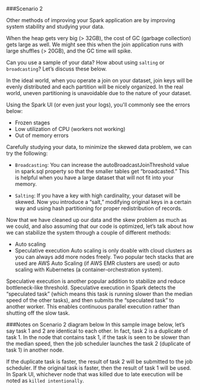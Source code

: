 ###Scenario 2

Other methods of improving your Spark application are by improving system stability and studying your data.

When the heap gets very big (> 32GB), the cost of GC (garbage collection) gets large as well. We might see this when the join application runs with large shuffles (> 20GB), and the GC time will spike.

Can you use a sample of your data? How about using ```salting``` or ```broadcasting```? Let’s discuss these below.

In the ideal world, when you operate a join on your dataset, join keys will be evenly distributed and each partition will be nicely organized. In the real world, uneven partitioning is unavoidable due to the nature of your dataset.

Using the Spark UI (or even just your logs), you'll commonly see the errors below:

* Frozen stages
* Low utilization of CPU (workers not working)
* Out of memory errors

Carefully studying your data, to minimize the skewed data problem, we can try the following:

* ```Broadcasting```: You can increase the autoBroadcastJoinThreshold value in spark.sql property so that the smaller tables get “broadcasted.” This is helpful when you have a large dataset that will not fit into your memory.

* ```Salting```: If you have a key with high cardinality, your dataset will be skewed. Now you introduce a “salt,” modifying original keys in a certain way and using hash partitioning for proper redistribution of records.

Now that we have cleaned up our data and the skew problem as much as we could, and also assuming that our code is optimized, let’s talk about how we can stabilize the system through a couple of different methods:

* Auto scaling
* Speculative execution
Auto scaling is only doable with cloud clusters as you can always add more nodes freely. Two popular tech stacks that are used are AWS Auto Scaling (if AWS EMR clusters are used) or auto scaling with Kubernetes (a container-orchestration system).

Speculative execution is another popular addition to stabilize and reduce bottleneck-like threshold. Speculative execution in Spark detects the “speculated task” (which means this task is running slower than the median speed of the other tasks), and then submits the “speculated task” to another worker. This enables continuous parallel execution rather than shutting off the slow task.

###Notes on Scenario 2 diagram below
In this sample image below, let’s say task 1 and 2 are identical to each other. In fact, task 2 is a duplicate of task 1. In the node that contains task 1, if the task is seen to be slower than the median speed, then the job scheduler launches the task 2 (duplicate of task 1) in another node.

If the duplicate task is faster, the result of task 2 will be submitted to the job scheduler. If the original task is faster, then the result of task 1 will be used. In Spark UI, whichever node that was killed due to late execution will be noted as ```killed intentionally```.